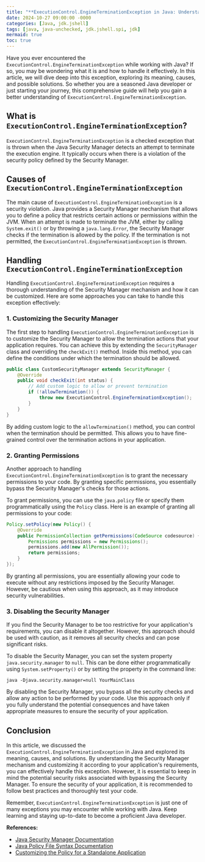 ```yaml
---
title: "**ExecutionControl.EngineTerminationException in Java: Understanding and Handling**"
date: 2024-10-27 09:00:00 -0000
categories: [Java, jdk.jshell]
tags: [java, java-unchecked, jdk.jshell.spi, jdk]
mermaid: true
toc: true
---
```



Have you ever encountered the `ExecutionControl.EngineTerminationException` while working with Java? If so, you may be wondering what it is and how to handle it effectively. In this article, we will dive deep into this exception, exploring its meaning, causes, and possible solutions. So whether you are a seasoned Java developer or just starting your journey, this comprehensive guide will help you gain a better understanding of `ExecutionControl.EngineTerminationException`.

## What is `ExecutionControl.EngineTerminationException`?

`ExecutionControl.EngineTerminationException` is a checked exception that is thrown when the Java Security Manager detects an attempt to terminate the execution engine. It typically occurs when there is a violation of the security policy defined by the Security Manager.

## Causes of `ExecutionControl.EngineTerminationException`

The main cause of `ExecutionControl.EngineTerminationException` is a security violation. Java provides a Security Manager mechanism that allows you to define a policy that restricts certain actions or permissions within the JVM. When an attempt is made to terminate the JVM, either by calling `System.exit()` or by throwing a `java.lang.Error`, the Security Manager checks if the termination is allowed by the policy. If the termination is not permitted, the `ExecutionControl.EngineTerminationException` is thrown.


## Handling `ExecutionControl.EngineTerminationException`

Handling `ExecutionControl.EngineTerminationException` requires a thorough understanding of the Security Manager mechanism and how it can be customized. Here are some approaches you can take to handle this exception effectively:

### 1. Customizing the Security Manager

The first step to handling `ExecutionControl.EngineTerminationException` is to customize the Security Manager to allow the termination actions that your application requires. You can achieve this by extending the `SecurityManager` class and overriding the `checkExit()` method. Inside this method, you can define the conditions under which the termination should be allowed.

```java
public class CustomSecurityManager extends SecurityManager {
    @Override
    public void checkExit(int status) {
        // Add custom logic to allow or prevent termination
        if (!allowTermination()) {
            throw new ExecutionControl.EngineTerminationException();
        }
    }
}
```

By adding custom logic to the `allowTermination()` method, you can control when the termination should be permitted. This allows you to have fine-grained control over the termination actions in your application.

### 2. Granting Permissions

Another approach to handling `ExecutionControl.EngineTerminationException` is to grant the necessary permissions to your code. By granting specific permissions, you essentially bypass the Security Manager's checks for those actions.

To grant permissions, you can use the `java.policy` file or specify them programmatically using the `Policy` class. Here is an example of granting all permissions to your code:

```java
Policy.setPolicy(new Policy() {
    @Override
    public PermissionCollection getPermissions(CodeSource codesource) {
        Permissions permissions = new Permissions();
        permissions.add(new AllPermission());
        return permissions;
    }
});
```

By granting all permissions, you are essentially allowing your code to execute without any restrictions imposed by the Security Manager. However, be cautious when using this approach, as it may introduce security vulnerabilities.


### 3. Disabling the Security Manager

If you find the Security Manager to be too restrictive for your application's requirements, you can disable it altogether. However, this approach should be used with caution, as it removes all security checks and can pose significant risks.

To disable the Security Manager, you can set the system property `java.security.manager` to `null`. This can be done either programmatically using `System.setProperty()` or by setting the property in the command line:

```
java -Djava.security.manager=null YourMainClass
```

By disabling the Security Manager, you bypass all the security checks and allow any action to be performed by your code. Use this approach only if you fully understand the potential consequences and have taken appropriate measures to ensure the security of your application.

## Conclusion

In this article, we discussed the `ExecutionControl.EngineTerminationException` in Java and explored its meaning, causes, and solutions. By understanding the Security Manager mechanism and customizing it according to your application's requirements, you can effectively handle this exception. However, it is essential to keep in mind the potential security risks associated with bypassing the Security Manager. To ensure the security of your application, it is recommended to follow best practices and thoroughly test your code.

Remember, `ExecutionControl.EngineTerminationException` is just one of many exceptions you may encounter while working with Java. Keep learning and staying up-to-date to become a proficient Java developer.

**References:**
- [Java Security Manager Documentation](https://docs.oracle.com/en/java/javase/11/docs/api/java.base/java/lang/SecurityManager.html)
- [Java Policy File Syntax Documentation](https://docs.oracle.com/en/java/javase/11/security/java-policy-file-syntax.html)
- [Customizing the Policy for a Standalone Application](https://docs.oracle.com/en/java/javase/11/security/customizing-policy-standalone-application.html)
